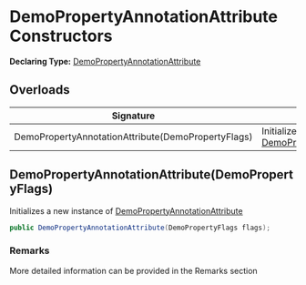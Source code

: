 # DemoPropertyAnnotationAttribute Constructors

**Declaring Type:** [DemoPropertyAnnotationAttribute](Type.md)

## Overloads

| Signature                                          | Description                                                              |
| -------------------------------------------------- | ------------------------------------------------------------------------ |
| DemoPropertyAnnotationAttribute(DemoPropertyFlags) | Initializes a new instance of [DemoPropertyAnnotationAttribute](Type.md) |

## DemoPropertyAnnotationAttribute(DemoPropertyFlags)

Initializes a new instance of [DemoPropertyAnnotationAttribute](Type.md)

```csharp
public DemoPropertyAnnotationAttribute(DemoPropertyFlags flags);
```

### Remarks

More detailed information can be provided in the Remarks section
